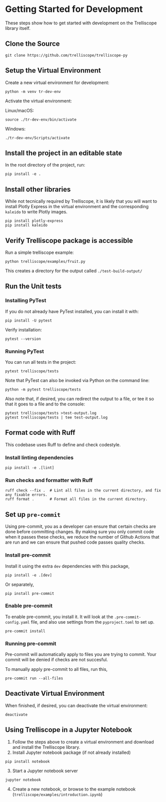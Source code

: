 # Getting Started for Development
These steps show how to get started with development on the Trelliscope library itself.

## Clone the Source
```
git clone https://github.com/trelliscope/trelliscope-py
```

## Setup the Virtual Environment
Create a new virtual environment for development:
```
python -m venv tr-dev-env
```

Activate the virtual environment:

Linux/macOS:
```
source ./tr-dev-env/bin/activate
```
Windows:
```
./tr-dev-env/Scripts/activate
```

## Install the project in an editable state
In the root directory of the project, run:
```
pip install -e .
```

## Install other libraries
While not tecnically required by Trelliscope, it is likely that you will want
to install Plotly Express in the virtual environment and the corresponding `kaleido`
to write Plotly images.
```
pip install plotly-express
pip install kaleido
```

## Verify Trelliscope package is accessible
Run a simple trelliscope example:
```
python trelliscope/examples/fruit.py
```
This creates a directory for the output called `./test-build-output/`

## Run the Unit tests
### Installing PyTest
If you do not already have PyTest installed, you can install it with:
```
pip install -U pytest
```
Verify installation:
```
pytest --version
```

### Running PyTest
You can run all tests in the project:
```
pytest trelliscope/tests
```

Note that PyTest can also be invoked via Python on the command line:
```
python -m pytest trelliscope/tests
```

Also note that, if desired, you can redirect the output to a file, or tee it so that it goes to a file and to the console:
```
pytest trelliscope/tests >test-output.log
pytest trelliscope/tests | tee test-output.log
```

## Format code with Ruff

This codebase uses Ruff to define and check codestyle.

### Install linting dependencies

```
pip install -e .[lint]
```

### Run checks and formatter with Ruff
```
ruff check --fix .  # Lint all files in the current directory, and fix any fixable errors.
ruff format .       # Format all files in the current directory.
```

## Set up `pre-commit`

Using pre-commit, you as a developer can ensure that certain checks are done before committing changes. By making
sure you only commit code when it passes these checks, we reduce the number of Github Actions that are run and
we can ensure that pushed code passes quality checks.

### Install pre-commit

Install it using the extra `dev` dependencies with this package,

```
pip install -e .[dev]
```

Or separately,

```
pip install pre-commit
```

### Enable pre-commit

To enable pre-commit, you install it. It will look at the `.pre-commit-config.yaml` file, and also use settings
from the `pyproject.toml` to set up.

```
pre-commit install
```

### Running pre-commit

Pre-commit will automatically apply to files you are trying to commit. Your commit will be denied if checks
are not succesful.

To manually apply pre-commit to all files, run this,

```
pre-commit run --all-files
```

## Deactivate Virtual Environment
When finished, if desired, you can deactivate the virtual environment:
```
deactivate
```

## Using Trelliscope in a Jupyter Notebook
1. Follow the steps above to create a virtual environment and download and install the Trelliscope library.
2. Install Jupyter notebook package (if not already installed)

```
pip install notebook
```

3. Start a Jupyter notebook server

```
jupyter notebook
```

4. Create a new notebook, or browse to the example notebook (`trelliscope/examples/introduction.ipynb`)
